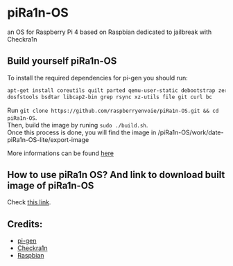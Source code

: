 # piRa1n-OS
an OS for Raspberry Pi 4 based on Raspbian dedicated to jailbreak with Checkra1n

## Build yourself piRa1n-OS
To install the required dependencies for pi-gen you should run:
```bash
apt-get install coreutils quilt parted qemu-user-static debootstrap zerofree zip \
dosfstools bsdtar libcap2-bin grep rsync xz-utils file git curl bc
```
Run `git clone https://github.com/raspberryenvoie/piRa1n-OS.git && cd piRa1n-OS`.\
Then, build the image by runing `sudo ./build.sh`.\
Once this process is done, you will find the image in /piRa1n-OS/work/date-piRa1n-OS-lite/export-image

More informations can be found [here](https://github.com/RPi-Distro/Pi-gen)

## How to use piRa1n OS? And link to download built image of piRa1n-OS
Check [this link](https://github.com/raspberryenvoie/piRa1n).

## Credits:
- [pi-gen](https://github.com/RPi-Distro/Pi-gen)
- [Checkra1n](https://checkra.in)
- [Raspbian](https://www.raspberrypi.org/downloads/raspbian/)
